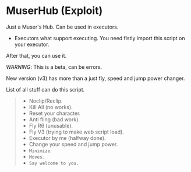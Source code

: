 # MuserHub (Exploit)
Just a Muser's Hub.
 Can be used in executors.
- Executors what support executing.
You need fistly import this script on your executor.

After that, you can use it. 

_WARNING_: This is a beta, can be errors.

New version (v3) has more than a just fly, speed and jump power changer.

List of all stuff can do this script.
> - Noclip/Reclip.
> - Kill All (no works).
> - Reset your character.
> - Anti fling (bad work).
> - Fly R6 (unusable).
> - Fly V3 (trying to make web script load).
> - Executor by me (halfway done).
> - Change your speed and jump power.
> - ` Minimize `.
> -   `Moves`.
> - ` Say welcome to you. `